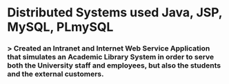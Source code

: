 # Distributed Systems used Java, JSP, MySQL, PLmySQL
### > Created an Intranet and Internet Web Service Application that simulates an Academic Library System in order to serve both the University staff and employees, but also the students and the external customers.  
